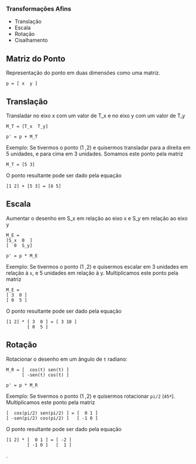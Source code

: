 
### Transformações Afins

* Translação
* Escala
* Rotação
* Cisalhamento

## Matriz do Ponto

Representação do ponto em duas dimensões como uma matriz.

```
p = [ x  y ]
```

## Translação
Transladar no eixo x com um valor de T_x e no eixo y com um valor de T_y

```
M_T = [T_x  T_y]
```

```
p' = p + M_T
```

Exemplo: Se tivermos o ponto (1 ,2) e quisermos transladar para a direita em 5 unidades, e para cima em 3 unidades.
Somamos este ponto pela matriz
```
M_T = [5 3]
```
O ponto resultante pode ser dado pela equação
```
[1 2] + [5 3] = [6 5]
```

## Escala
Aumentar o desenho em S_x em relação ao eixo x e S_y em relação ao eixo y

```
M_E =
[S_x  0  ]
[  0  S_y]
```

```
p' = p * M_E
```

Exemplo: Se tivermos o ponto (1 ,2) e quisermos escalar em 3 unidades em relação à `x`, e 5 unidades em relação à y.
Multiplicamos este ponto pela matriz
```
M_E =
[ 3  0 ]
[ 0  5 ]
```
O ponto resultante pode ser dado pela equação
```
[1 2] * [ 3  0 ] = [ 3 10 ]
        [ 0  5 ]   
```

## Rotação

Rotacionar o desenho em um ângulo de `t` radiano:

```
M_R = [  cos(t) sen(t) ]
      [ -sen(t) cos(t) ]
```
```
p' = p * M_R
```
Exemplo: Se tivermos o ponto (1 ,2) e quisermos rotacionar `pi/2` (`45º`).
Multiplicamos este ponto pela matriz
```
[  cos(pi/2) sen(pi/2) ] = [  0 1 ]
[ -sen(pi/2) cos(pi/2) ]   [ -1 0 ]
```
O ponto resultante pode ser dado pela equação
```
[1 2] * [  0 1 ] = [ -2 ]
        [ -1 0 ]   [  1 ]
```












.
